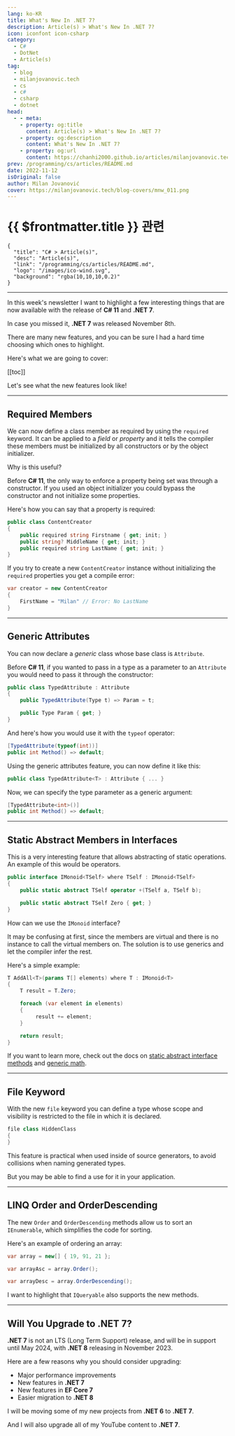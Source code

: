 ```yaml
---
lang: ko-KR
title: What's New In .NET 7?
description: Article(s) > What's New In .NET 7?
icon: iconfont icon-csharp
category: 
  - C#
  - DotNet
  - Article(s)
tag: 
  - blog
  - milanjovanovic.tech
  - cs
  - c#
  - csharp
  - dotnet
head:
  - - meta:
    - property: og:title
      content: Article(s) > What's New In .NET 7?
    - property: og:description
      content: What's New In .NET 7?
    - property: og:url
      content: https://chanhi2000.github.io/articles/milanjovanovic.tech/whats-new-in-dotnet-7.html
prev: /programming/cs/articles/README.md
date: 2022-11-12
isOriginal: false
author: Milan Jovanović
cover: https://milanjovanovic.tech/blog-covers/mnw_011.png
---
```


# {{ $frontmatter.title }} 관련

```component VPCard
{
  "title": "C# > Article(s)",
  "desc": "Article(s)",
  "link": "/programming/cs/articles/README.md",
  "logo": "/images/ico-wind.svg",
  "background": "rgba(10,10,10,0.2)"
}
```

---

<SiteInfo
  name="What's New In .NET 7?"
  desc="In this week's newsletter I want to highlight a few interesting things that are now available with the release of C# 11 and .NET 7. In case you missed it, .NET 7 was released November 8th."
  url="https://milanjovanovic.tech/blog/whats-new-in-dotnet-7/"
  logo="https://milanjovanovic.tech/profile_favicon.png"
  preview="https://milanjovanovic.tech/blog-covers/mnw_011.png"/>

In this week's newsletter I want to highlight a few interesting things that are now available with the release of **C# 11** and **.NET 7**.

In case you missed it, **.NET 7** was released November 8th.

There are many new features, and you can be sure I had a hard time choosing which ones to highlight.

Here's what we are going to cover:

[[toc]]

Let's see what the new features look like!

---

## Required Members

We can now define a class member as required by using the `required` keyword. It can be applied to a *field* or *property* and it tells the compiler these members must be initialized by all constructors or by the object initializer.

Why is this useful?

Before **C# 11**, the only way to enforce a property being set was through a constructor. If you used an object initializer you could bypass the constructor and not initialize some properties.

Here's how you can say that a property is required:

```cs
public class ContentCreator
{
    public required string Firstname { get; init; }
    public string? MiddleName { get; init; }
    public required string LastName { get; init; }
}
```

If you try to create a new `ContentCreator` instance without initializing
the `required` properties you get a compile error:

```cs
var creator = new ContentCreator
{
    FirstName = "Milan" // Error: No LastName
}
```

---

## Generic Attributes

You can now declare a *generic* class whose base class is `Attribute`.

Before **C# 11**, if you wanted to pass in a type as a parameter
to an `Attribute` you would need to pass it through the constructor:

```cs
public class TypedAttribute : Attribute
{
    public TypedAttribute(Type t) => Param = t;

    public Type Param { get; }
}
```

And here's how you would use it with the `typeof` operator:

```cs
[TypedAttribute(typeof(int))]
public int Method() => default;

```

Using the generic attributes feature, you can now define it like this:

```cs
public class TypedAttribute<T> : Attribute { ... }
```

Now, we can specify the type parameter as a generic argument:

```cs
[TypedAttribute<int>()]
public int Method() => default;
```

---

## Static Abstract Members in Interfaces

This is a very interesting feature that allows abstracting of static operations. An example of this would be operators.

```cs
public interface IMonoid<TSelf> where TSelf : IMonoid<TSelf>
{
    public static abstract TSelf operator +(TSelf a, TSelf b);

    public static abstract TSelf Zero { get; }
}
```

How can we use the `IMonoid` interface?

It may be confusing at first, since the members are virtual and there is no instance to call the virtual members on. The solution is to use generics and let the compiler infer the rest.

Here's a simple example:

```cs
T AddAll<T>(params T[] elements) where T : IMonoid<T>
{
    T result = T.Zero;

    foreach (var element in elements)
    {
         result += element;
    }

    return result;
}
```

If you want to learn more, check out the docs on [<FontIcon icon="fa-brands fa-microsoft"/>static abstract interface methods](https://learn.microsoft.com/en-us/dotnet/csharp/whats-new/tutorials/static-virtual-interface-members#static-abstract-interface-methods) and [<FontIcon icon="fa-brands fa-microsoft"/>generic math](https://learn.microsoft.com/en-us/dotnet/csharp/whats-new/tutorials/static-virtual-interface-members#generic-math).

---

## File Keyword

With the new `file` keyword you can define a type whose scope and visibility is restricted to the file in which it is declared.

```cs
file class HiddenClass
{
}
```

This feature is practical when used inside of source generators, to avoid collisions when naming generated types.

But you may be able to find a use for it in your application.

---

## LINQ Order and OrderDescending

The new `Order` and `OrderDescending` methods allow us to sort an `IEnumerable`, which simplifies the code for sorting.

Here's an example of ordering an array:

```cs
var array = new[] { 19, 91, 21 };

var arrayAsc = array.Order();

var arrayDesc = array.OrderDescending();
```

I want to highlight that `IQueryable` also supports the new methods.

---

## Will You Upgrade to .NET 7?

**.NET 7** is not an LTS (Long Term Support) release, and will be in support until May 2024, with **.NET 8** releasing in November 2023.

Here are a few reasons why you should consider upgrading:

- Major performance improvements
- New features in **.NET 7**
- New features in **EF Core 7**
- Easier migration to **.NET 8**

I will be moving some of my new projects from **.NET 6** to **.NET 7**.

And I will also upgrade all of my YouTube content to **.NET 7**.

